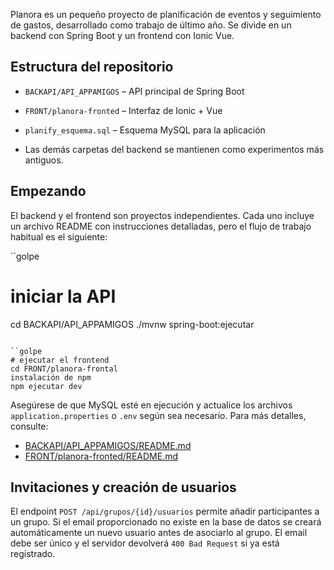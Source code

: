 Planora es un pequeño proyecto de planificación de eventos y seguimiento de gastos, desarrollado como trabajo de último año. Se divide en un backend con Spring Boot y un frontend con Ionic Vue.

## Estructura del repositorio

- `BACKAPI/API_APPAMIGOS` – API principal de Spring Boot
 
- `FRONT/planora-fronted` – Interfaz de Ionic + Vue
 
- `planify_esquema.sql` – Esquema MySQL para la aplicación
 
- Las demás carpetas del backend se mantienen como experimentos más antiguos.

## Empezando

El backend y el frontend son proyectos independientes. Cada uno incluye un archivo README con instrucciones detalladas, pero el flujo de trabajo habitual es el siguiente:

``golpe
# iniciar la API
cd BACKAPI/API_APPAMIGOS
./mvnw spring-boot:ejecutar
```

``golpe
# ejecutar el frontend
cd FRONT/planora-frontal
instalación de npm
npm ejecutar dev
```

Asegúrese de que MySQL esté en ejecución y actualice los archivos `application.properties` o `.env` según sea necesario. Para más detalles, consulte:

- [ BACKAPI/API_APPAMIGOS/README.md ]( BACKAPI/API_APPAMIGOS/README.md )
- [ FRONT/planora-fronted/README.md ]( FRONT/planora-fronted/README.md )



## Invitaciones y creación de usuarios

El endpoint `POST /api/grupos/{id}/usuarios` permite añadir participantes a un grupo.
Si el email proporcionado no existe en la base de datos se creará automáticamente
un nuevo usuario antes de asociarlo al grupo. El email debe ser único y el
servidor devolverá `400 Bad Request` si ya está registrado.